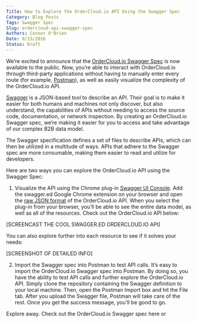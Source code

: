 ```yaml
---
Title: How to Explore the OrderCloud.io API Using the Swagger Spec
Category: Blog Posts
Tags: Swagger Spec
Slug: ordercloud-api-swagger-spec
Authors: Connor O'Brien
Date: 9/15/2016
Status: Draft
---
```


We’re excited to announce that the [OrderCloud.io Swagger Spec](https://github.com/ordercloud-api/swagger/) is now available to the public. Now, you’re able to interact with OrderCloud.io through third-party applications without having to manually enter every route (for example, [Postman](https://www.getpostman.com)), as well as easily visualize the complexity of the OrderCloud.io API.

[Swagger](https://swagger.io/) is a JSON-based tool to describe an API. Their goal is to make it easier for both humans and machines not only discover, but also understand, the capabilities of APIs without needing to access the source code, documentation, or network inspection. By creating an OrderCloud.io Swagger spec, we’re making it easier for you to access and take advantage of our complex B2B data model.

The Swagger specification defines a set of files to describe APIs, which can then be utilized in a multitude of ways. APIs that adhere to the Swagger spec are more consumable, making them easier to read and utilize for developers.

Here are two ways you can explore the OrderCloud.io API using the Swagger Spec:

1. Visualize the API using the Chrome plug-in [Swagger UI Console](https://chrome.google.com/webstore/detail/swaggered/kaggdmjacnelneophkagkdljffninnpd?hl=en). Add the swagger.ed Google Chrome extension on your browser and open the [raw JSON format](https://raw.githubusercontent.com/ordercloud-api/swagger/master/ordercloud_swagger.json) of the OrderCloud.io API. When you select the plug-in from your browser, you’ll be able to see the entire data model, as well as all of the resources. Check out the OrderCloud.io API below:

[SCREENCAST THE COOL SWAGGER.ED ORDERCLOUD.IO API]

You can also explore further into each resource to see if it solves your needs:

[SCREENSHOT OF DETAILED INFO]

2. Import the Swagger spec into Postman to test API calls. It’s easy to import the OrderCloud.io Swagger spec into Postman. By doing so, you have the ability to test API calls and further explore the OrderCloud.io API. Simply clone the repository containing the Swagger definition to your local machine. Then, open the Postman Import box and hit the File tab. After you upload the Swagger file, Postman will take care of the rest. Once you get the success message, you’ll be good to go.

Explore away. Check out the OrderCloud.io Swagger spec here or 

<div class="postman-run-button"
data-postman-action="collection/import"
data-postman-var-1="35f40ce80f0934e33a9d"></div>
<script type="text/javascript">
  (function (p,o,s,t,m,a,n) {
    !p[s] && (p[s] = function () { (p[t] || (p[t] = [])).push(arguments); });
    !o.getElementById(s+t) && o.getElementsByTagName("head")[0].appendChild((
      (n = o.createElement("script")),
      (n.id = s+t), (n.async = 1), (n.src = m), n
    ));
  }(window, document, "_pm", "PostmanRunObject", "https://run.pstmn.io/button.js"));
</script>


